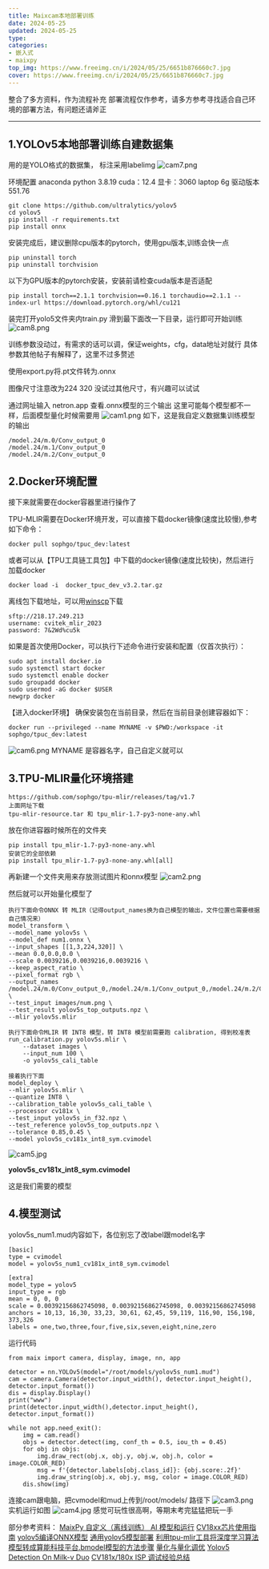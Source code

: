 ```yaml
---
title: Maixcam本地部署训练
date: 2024-05-25
updated: 2024-05-25
type:
categories:
- 嵌入式
- maixpy
top_img: https://www.freeimg.cn/i/2024/05/25/6651b876660c7.jpg
cover: https://www.freeimg.cn/i/2024/05/25/6651b876660c7.jpg
---
```

整合了多方资料，作为流程补充
部署流程仅作参考，请多方参考寻找适合自己环境的部署方法，有问题还请斧正

---
1.YOLOv5本地部署训练自建数据集
---
用的是YOLO格式的数据集，
标注采用labelimg
![cam7.png](https://www.freeimg.cn/i/2024/05/25/6651c365b898b.png)


环境配置
anaconda python 3.8.19
cuda：12.4
显卡：3060 laptop 6g
驱动版本551.76

```
git clone https://github.com/ultralytics/yolov5
cd yolov5
pip install -r requirements.txt
pip install onnx
```
安装完成后，建议删除cpu版本的pytorch，使用gpu版本,训练会快一点
```
pip uninstall torch
pip uninstall torchvision
```
以下为GPU版本的pytorch安装，安装前请检查cuda版本是否适配
```
pip install torch==2.1.1 torchvision==0.16.1 torchaudio==2.1.1 --index-url https://download.pytorch.org/whl/cu121
```
装完打开yolo5文件夹内train.py
滑到最下面改一下目录，运行即可开始训练
![cam8.png](https://www.freeimg.cn/i/2024/05/25/6651c48163c8d.png)

训练参数没动过，有需求的话可以调，保证weights，cfg，data地址对就行
具体参数其他帖子有解释了，这里不过多赘述

使用export.py将.pt文件转为.onnx

图像尺寸注意改为224 320 没试过其他尺寸，有兴趣可以试试

通过网址输入 netron.app 查看.onnx模型的三个输出
这里可能每个模型都不一样，后面模型量化时候需要用
![cam1.png](https://www.freeimg.cn/i/2024/05/25/66519ecc6a0ed.png)
如下，这是我自定义数据集训练模型的输出
```
/model.24/m.0/Conv_output_0
/model.24/m.1/Conv_output_0
/model.24/m.2/Conv_output_0 
```

2.Docker环境配置
---

接下来就需要在docker容器里进行操作了


TPU-MLIR需要在Docker环境开发，可以直接下载docker镜像(速度比较慢),参考如下命令：
```
docker pull sophgo/tpuc_dev:latest
```
或者可以从【TPU工具链工具包】中下载的docker镜像(速度比较快)，然后进行加载docker
```
docker load -i  docker_tpuc_dev_v3.2.tar.gz
```
离线包下载地址，可以用[winscp](https://winscp.net/eng/index.php)下载
```
sftp://218.17.249.213
username: cvitek_mlir_2023
password: 7&2Wd%cu5k
```
如果是首次使用Docker，可以执行下述命令进行安装和配置（仅首次执行）：
```
sudo apt install docker.io
sudo systemctl start docker
sudo systemctl enable docker
sudo groupadd docker
sudo usermod -aG docker $USER
newgrp docker
```
【进入docker环境】 确保安装包在当前目录，然后在当前目录创建容器如下：
```
docker run --privileged --name MYNAME -v $PWD:/workspace -it sophgo/tpuc_dev:latest
```
![cam6.png](https://www.freeimg.cn/i/2024/05/25/6651bc4ac27f8.png)
MYNAME 是容器名字，自己自定义就可以

3.TPU-MLIR量化环境搭建
---
```
https://github.com/sophgo/tpu-mlir/releases/tag/v1.7
上面网址下载
tpu-mlir-resource.tar 和 tpu_mlir-1.7-py3-none-any.whl 
```
放在你进容器时候所在的文件夹
```
pip install tpu_mlir-1.7-py3-none-any.whl
安装它的全部依赖
pip install tpu_mlir-1.7-py3-none-any.whl[all] 
```
再新建一个文件夹用来存放测试图片和onnx模型
![cam2.png](https://www.freeimg.cn/i/2024/05/25/6651b0d1664c6.png)


然后就可以开始量化模型了


```
执行下面命令ONNX 转 MLIR（记得output_names换为自己模型的输出，文件位置也需要根据自己情况来）
model_transform \
--model_name yolov5s \
--model_def num1.onnx \
--input_shapes [[1,3,224,320]] \
--mean 0.0,0.0,0.0 \
--scale 0.0039216,0.0039216,0.0039216 \
--keep_aspect_ratio \
--pixel_format rgb \
--output_names /model.24/m.0/Conv_output_0,/model.24/m.1/Conv_output_0,/model.24/m.2/Conv_output_0 \
--test_input images/num.png \
--test_result yolov5s_top_outputs.npz \
--mlir yolov5s.mlir

执行下面命令MLIR 转 INT8 模型，转 INT8 模型前需要跑 calibration, 得到校准表
run_calibration.py yolov5s.mlir \
    --dataset images \
    --input_num 100 \
    -o yolov5s_cali_table

接着执行下面
model_deploy \
--mlir yolov5s.mlir \
--quantize INT8 \
--calibration_table yolov5s_cali_table \
--processor cv181x \
--test_input yolov5s_in_f32.npz \
--test_reference yolov5s_top_outputs.npz \
--tolerance 0.85,0.45 \
--model yolov5s_cv181x_int8_sym.cvimodel
```
![cam5.jpg](https://www.freeimg.cn/i/2024/05/25/6651bc4aec3e8.jpg)

**yolov5s_cv181x_int8_sym.cvimodel**

这是我们需要的模型

4.模型测试
---

yolov5s_num1.mud内容如下，各位别忘了改label跟model名字
```
[basic]
type = cvimodel
model = yolov5s_num1_cv181x_int8_sym.cvimodel

[extra]
model_type = yolov5
input_type = rgb
mean = 0, 0, 0
scale = 0.00392156862745098, 0.00392156862745098, 0.00392156862745098
anchors = 10,13, 16,30, 33,23, 30,61, 62,45, 59,119, 116,90, 156,198, 373,326
labels = one,two,three,four,five,six,seven,eight,nine,zero
```

运行代码
```
from maix import camera, display, image, nn, app

detector = nn.YOLOv5(model="/root/models/yolov5s_num1.mud")
cam = camera.Camera(detector.input_width(), detector.input_height(), detector.input_format())
dis = display.Display()
print("www")
print(detector.input_width(),detector.input_height(), detector.input_format())

while not app.need_exit():
    img = cam.read()
    objs = detector.detect(img, conf_th = 0.5, iou_th = 0.45)
    for obj in objs:
        img.draw_rect(obj.x, obj.y, obj.w, obj.h, color = image.COLOR_RED)
        msg = f'{detector.labels[obj.class_id]}: {obj.score:.2f}'
        img.draw_string(obj.x, obj.y, msg, color = image.COLOR_RED)
    dis.show(img)
```
连接cam跟电脑，把cvmodel和mud上传到/root/models/ 路径下
![cam3.png](https://www.freeimg.cn/i/2024/05/25/6651b8269c579.png)
实机运行如图
![cam4.jpg](https://www.freeimg.cn/i/2024/05/25/6651b876660c7.jpg)
感觉可玩性很高啊，等期末考完猛猛把玩一手


部分参考资料：
[MaixPy 自定义（离线训练） AI 模型和运行](https://wiki.sipeed.com/maixpy/doc/zh/vision/custmize_model.html)
[CV18xx芯片使用指南](https://tpumlir.org/docs/quick_start/09_cv18xx_guide.html#yolov5)
[yolov5编译ONNX模型](https://tpumlir.org/docs/quick_start/03_onnx.html)
[通用yolov5模型部署](https://doc.sophgo.com/cvitek-develop-docs/master/docs_latest_release/CV180x_CV181x/zh/01.software/TPU/YOLO_Development_Guide/build/html/3_Yolov5_development.html)
[利用tpu-mlir工具将深度学习算法模型转成算能科技平台.bmodel模型的方法步骤](https://blog.csdn.net/u013171226/article/details/135816063)
[量化与量化调优](https://doc.sophgo.com/sdk-docs/v23.09.01-lts/docs_latest_release/docs/tpu-mlir/quick_start/html/07_quantization.html)
[Yolov5 Detection On Milk-v Duo](https://forum.sophgo.com/t/yolov5-detection-on-milk-v-duo/246)
[CV181x/180x ISP 调试经验总结](https://forum.sophgo.com/t/cv181x-180x-isp/297)
